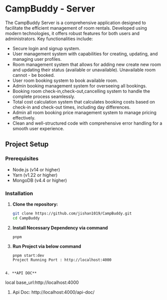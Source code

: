# CampBuddy - Server

The CampBuddy Server is a comprehensive application designed to facilitate the efficient management of room rentals. Developed using modern technologies, it offers robust features for both users and administrators. Key functionalities include:

- Secure login and signup system.
- User management system with capabilities for creating, updating, and managing user profiles.
- Room management system that allows for adding new create new room and updating their status (available or unavailable). Unavailable room cannot - be booked.
- User room booking system to book available room.
- Admin booking management system for overseeing all bookings.
- Booking room check-in,check-out,cancelling system to handle the complete process seamlessly.
- Total cost calculation system that calculates booking costs based on check-in and check-out times, including day differences.
- Admin all room booking price management system to manage pricing effectively.
- Clean and well-structured code with comprehensive error handling for a smooth user experience.

## Project Setup

### Prerequisites

- Node.js (v14 or higher)
- Yarn (v1.22 or higher)
- MongoDB (v4.4 or higher)

### Installation

1. **Clone the repository:**

   ```sh
   git clone https://github.com/jishan1019/CampBuddy.git
   cd CampBuddy
   ```

2. **Install Necessary Dependency via command**

   ```
   pnpm
   ```

3. **Run Project via below command**

   ```
   pnpm start:dev
   Project Running Port : http://localhost:4000
   ```

```

4. **API DOC**

```
local base_url:http://localhost:4000

 1. Api Doc: http://localhost:4000/api-doc/

```
